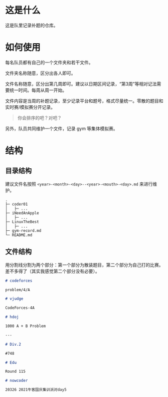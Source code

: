 # 这是什么

这是队里记录补题的仓库。

# 如何使用

每名队员都有自己的一个文件夹和若干文件。

文件夹名称随意，区分出各人即可。

文件名称随意，区分出第几周即可。建议以日期区间记录，“第3周”等相对记法需要统一时间。每周从周一开始。

文件内容是当周的补题记录，至少记录平台和题号，格式尽量统一。零散的题目和实时赛/模拟赛分开记录。

> 你会排序的吧？对吧？

另外，队员共同维护一个文件，记录 gym 等集体模拟赛。

# 结构

## 目录结构

建议文件名按照 `<year>-<month>-<day>--<year>-<mouth>-<day>.md` 来进行维护。

```
.
├─ coder01
│   ├─ ...
├─ iNeedAnApple
│   ├─ ...
├─ LinuxTheBest
│   ├─ ...
├─ gym-record.md
└─ README.md
```

## 文件结构

用分割线分割为两个部分：第一个部分为散装题目，第二个部分为自己打的比赛。差不多得了（其实我感觉第二个部分没有必要）。

```markdown
# codeforces

problem/4/A

# vjudge

CodeForces-4A

# hdoj

1000 A + B Problem

---

# Div.2

#748

# Edu

Round 115

# nowcoder

20326 2021牛客国庆集训派对day5
```
